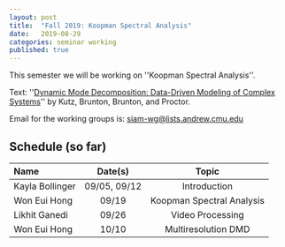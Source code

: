 ```yaml
---
layout: post
title:  "Fall 2019: Koopman Spectral Analysis"
date:   2019-08-29
categories: seminar working
published: true
---
```

This semester we will be working on ''Koopman Spectral Analysis''.

Text: ''[Dynamic Mode Decomposition: Data-Driven Modeling of Complex Systems](https://www.dmdbook.com)'' by Kutz, Brunton, Brunton, and Proctor.

Email for the working groups is: siam-wg@lists.andrew.cmu.edu

## Schedule (so far) ##

| Name				| Date(s)	| Topic					|
|:------------------------------|:-------------:|:-------------------------------------:|
| Kayla Bollinger		| 09/05, 09/12	| Introduction				|
| Won Eui Hong			| 09/19		| Koopman Spectral Analysis		|
| Likhit Ganedi			| 09/26		| Video Processing			|
| Won Eui Hong			| 10/10		| Multiresolution DMD			|
